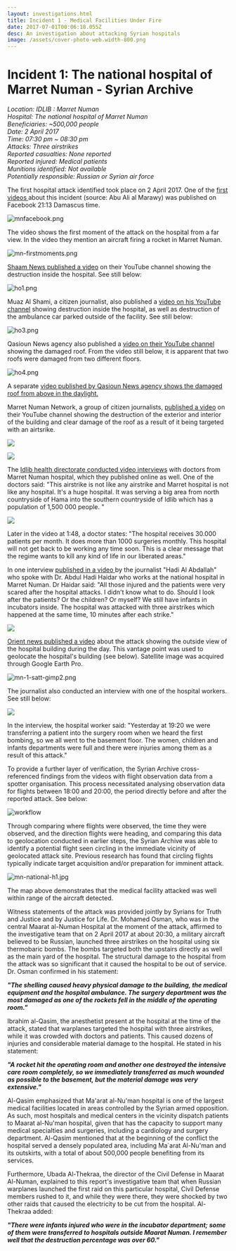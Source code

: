 ```yaml
---
layout: investigations.html
title: Incident 1 - Medical Facilities Under Fire
date: 2017-07-01T00:06:18.055Z
desc: An investigation about attacking Syrian hospitals
image: /assets/cover-photo-web.width-800.png
---
```



# Incident 1: The national hospital of Marret Numan - Syrian Archive

_Location: IDLIB : Marret Numan_  
_Hospital: The national hospital of Marret Numan_  
_Beneficiaries: ~500,000 people_  
_Date: 2 April 2017_  
_Time: 07:30 pm ~ 08:30 pm_  
_Attacks: Three airstrikes_  
_Reported casualties: None reported_  
_Reported injured: Medical patients_  
_Munitions identified: Not available_  
_Potentially responsible: Russian or Syrian air force_

The first hospital attack identified took place on 2 April 2017. One of the [first videos ][1]about this incident (source: Abu Ali al Marawy) was published on Facebook 21:13 Damascus time.  

![mnfacebook.png][2]

The video shows the first moment of the attack on the hospital from a far view. In the video they mention an aircraft firing a rocket in Marret Numan.  

![mn-firstmoments.png][3]

[Shaam News published a video][4] on their YouTube channel showing the destruction inside the hospital. See still below:

![ho1.png][5]

Muaz Al Shami, a citizen journalist, also published a [video on his YouTube channel][6] showing destruction inside the hospital, as well as destruction of the ambulance car parked outside of the facility. See still below:

![ho3.png][7]

Qasioun News agency also published a [video on their YouTube channel ][8]showing the damaged roof. From the video still below, it is apparent that two roofs were damaged from two different floors.   

![ho4.png][9]

A separate [video published by Qasioun News agency shows the damaged roof from above in the daylight.][10]

Marret Numan Network, a group of citizen journalists, [published a video][11] on their YouTube channel showing the destruction of the exterior and interior of the building and clear damage of the roof as a result of it being targeted with an airtsrike.   

![][12]  

![][13]  

The [Idlib health directorate conducted video interviews][14] with doctors from Marret Numan hospital, which they published online as well. One of the doctors said: "This airstrike is not like any airstrike and Marret hospital is not like any hospital. It's a huge hospital. It was serving a big area from north countryside of Hama into the southern countryside of Idlib which has a population of 1,500 000 people. "

![][15]

Later in the video at 1:48, a doctor states: "The hospital receives 30.000 patients per month. It does more than 1000 surgeries monthly. This hospital will not get back to be working any time soon. This is a clear message that the regime wants to kill any kind of life in our liberated areas."

In one interview [published in a video ][16]by the journalist "Hadi Al Abdallah" who spoke with Dr. Abdul Hadi Haidar who works at the national hospital in Marret Numan. Dr Haidar said: "All those injured and the patients were very scared after the hospital attacks. I didn't know what to do. Should I look after the patients? Or the children? Or myself? We still have infants in incubators inside. The hospital was attacked with three airstrikes which happened at the same time, 10 minutes after each strike."

![][17]

[Orient news published a video][18] about the attack showing the outside view of the hospital building during the day. This vantage point was used to geolocate the hospital's building (see below). Satellite image was acquired through Google Earth Pro.  

![mn-1-satt-gimp2.png][19]  

The journalist also conducted an interview with one of the hospital workers. See still below:

![][20]  

In the interview, the hospital worker said: "Yesterday at 19:20 we were transferring a patient into the surgery room when we heard the first bombing, so we all went to the basement floor. The women, children and infants departments were full and there were injuries among them as a result of this attack."

To provide a further layer of verification, the Syrian Archive cross-referenced findings from the videos with flight observation data from a spotter organisation. This process necessitated analysing observation data for flights between 18:00 and 20:00, the period directly before and after the reported attack. See below:

 ![workflow][21]

Through comparing where flights were observed, the time they were observed, and the direction flights were heading, and comparing this data to geolocation conducted in earlier steps, the Syrian Archive was able to identify a potential flight seen circling in the immediate vicinity of geolocated attack site. Previous research has found that circling flights typically indicate target acquisition and/or preparation for imminent attack.

![mn-national-h1.jpg][22]  

The map above demonstrates that the medical facility attacked was well within range of the aircraft detected.

Witness statements of the attack was provided jointly by Syrians for Truth and Justice and by Justice for Life. Dr. Mohamed Osman, who was in the central Maarat al-Numan Hospital at the moment of the attack, affirmed to the investigative team that on 2 April 2017 at about 20:30, a military aircraft believed to be Russian, launched three airstrikes on the hospital using six thermobaric bombs. The bombs targeted both the upstairs directly as well as the main yard of the hospital. The structural damage to the hospital from the attack was so significant that it caused the hospital to be out of service. Dr. Osman confirmed in his statement:

**_"The shelling caused heavy physical damage to the building, the medical equipment and the hospital ambulance. The surgery department was the most damaged as one of the rockets fell in the middle of the operating room."_**

Ibrahim al-Qasim, the anesthetist present at the hospital at the time of the attack, stated that warplanes targeted the hospital with three airstrikes, while it was crowded with doctors and patients. This caused dozens of injuries and considerable material damage to the hospital. He stated in his statement:

**_"A rocket hit the operating room and another one destroyed the intensive care room completely, so we immediately transferred as much wounded as possible to the basement, but the material damage was very extensive."_**

Al-Qasim emphasized that Ma'arat al-Nu'man hospital is one of the largest medical facilities located in areas controlled by the Syrian armed opposition. As such, most hospitals and medical centers in the vicinity dispatch patients to Maarat al-Nu'man hospital, given that has the capacity to support many medical specialties and surgeries, including a cardiology and surgery department. Al-Qasim mentioned that at the beginning of the conflict the hospital served a densely populated area, including Ma`arat Al-Nu'man and its outskirts, with a total of about 500,000 people benefiting from its services.

Furthermore, Ubada Al-Thekraa, the director of the Civil Defense in Maarat Al-Numan, explained to this report's investigative team that when Russian warplanes launched the first raid on this particular hospital, Civil Defense members rushed to it, and while they were there, they were shocked by two other raids that caused the electricity to be cut from the hospital. Al-Thekraa added:

**_"There were infants injured who were in the incubator department; some of them were transferred to hospitals outside Maarat Numan. I remember well that the destruction percentage was over 60."_**

[1]: https://www.facebook.com/100009011485480/videos/vb.100009011485480/1736175996692766/?type=2&theater
[2]: /assets/mnfacebook.png
[3]: /assets/mn-firstmoments.png
[4]: https://www.youtube.com/watch?v=zJ1u05D0AAI
[5]: /assets/image4.png
[6]: https://www.youtube.com/watch?v=lq8vN5ZPX8c
[7]: /assets/image3.png
[8]: https://www.youtube.com/watch?v=Qyv8TBn3AMk
[9]: /assets/image7.png
[10]: https://www.youtube.com/watch?v=wJKHZAcTvKE
[11]: https://www.youtube.com/watch?v=e5N5tBOOE9c
[12]: /assets/image10.png
[13]: /assets/image8.png
[14]: https://www.youtube.com/watch?v=iSAP3nj_X8Q
[15]: /assets/image5.png
[16]: https://www.youtube.com/watch?v=LBGfAG-Ob-Q
[17]: /assets/image6.png
[18]: https://www.youtube.com/watch?v=sx-eBZKNh6I
[19]: /assets/mn-1-satt-gimp2.png
[20]: /assets/image9.png
[21]: /assets/2_april_2017b_with_arrows.width-800.png
[22]: /assets/mn-national-h1.jpg
